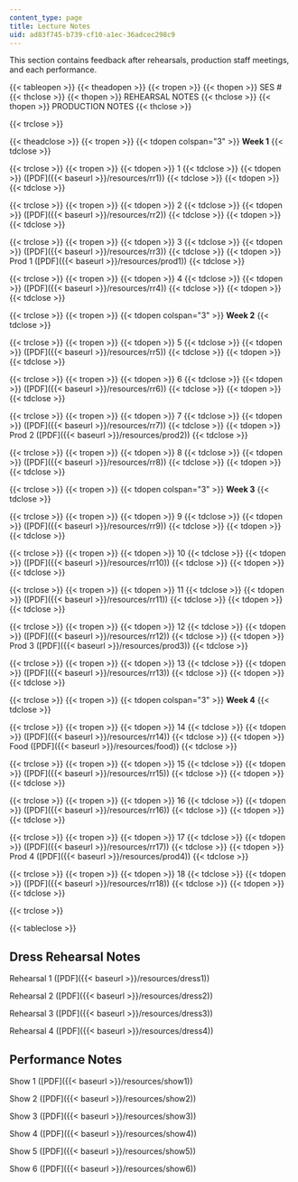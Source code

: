 ```yaml
---
content_type: page
title: Lecture Notes
uid: ad83f745-b739-cf10-a1ec-36adcec298c9
---
```


This section contains feedback after rehearsals, production staff meetings, and each performance.

{{< tableopen >}}
{{< theadopen >}}
{{< tropen >}}
{{< thopen >}}
SES #
{{< thclose >}}
{{< thopen >}}
REHEARSAL NOTES
{{< thclose >}}
{{< thopen >}}
PRODUCTION NOTES
{{< thclose >}}

{{< trclose >}}

{{< theadclose >}}
{{< tropen >}}
{{< tdopen colspan="3" >}}
**Week 1**
{{< tdclose >}}

{{< trclose >}}
{{< tropen >}}
{{< tdopen >}}
1
{{< tdclose >}}
{{< tdopen >}}
([PDF]({{< baseurl >}}/resources/rr1))
{{< tdclose >}}
{{< tdopen >}}
 
{{< tdclose >}}

{{< trclose >}}
{{< tropen >}}
{{< tdopen >}}
2
{{< tdclose >}}
{{< tdopen >}}
([PDF]({{< baseurl >}}/resources/rr2))
{{< tdclose >}}
{{< tdopen >}}
 
{{< tdclose >}}

{{< trclose >}}
{{< tropen >}}
{{< tdopen >}}
3
{{< tdclose >}}
{{< tdopen >}}
([PDF]({{< baseurl >}}/resources/rr3))
{{< tdclose >}}
{{< tdopen >}}
Prod 1 ([PDF]({{< baseurl >}}/resources/prod1))
{{< tdclose >}}

{{< trclose >}}
{{< tropen >}}
{{< tdopen >}}
4
{{< tdclose >}}
{{< tdopen >}}
([PDF]({{< baseurl >}}/resources/rr4))
{{< tdclose >}}
{{< tdopen >}}
 
{{< tdclose >}}

{{< trclose >}}
{{< tropen >}}
{{< tdopen colspan="3" >}}
**Week 2**
{{< tdclose >}}

{{< trclose >}}
{{< tropen >}}
{{< tdopen >}}
5
{{< tdclose >}}
{{< tdopen >}}
([PDF]({{< baseurl >}}/resources/rr5))
{{< tdclose >}}
{{< tdopen >}}
 
{{< tdclose >}}

{{< trclose >}}
{{< tropen >}}
{{< tdopen >}}
6
{{< tdclose >}}
{{< tdopen >}}
([PDF]({{< baseurl >}}/resources/rr6))
{{< tdclose >}}
{{< tdopen >}}
 
{{< tdclose >}}

{{< trclose >}}
{{< tropen >}}
{{< tdopen >}}
7
{{< tdclose >}}
{{< tdopen >}}
([PDF]({{< baseurl >}}/resources/rr7))
{{< tdclose >}}
{{< tdopen >}}
Prod 2 ([PDF]({{< baseurl >}}/resources/prod2))
{{< tdclose >}}

{{< trclose >}}
{{< tropen >}}
{{< tdopen >}}
8
{{< tdclose >}}
{{< tdopen >}}
([PDF]({{< baseurl >}}/resources/rr8))
{{< tdclose >}}
{{< tdopen >}}
 
{{< tdclose >}}

{{< trclose >}}
{{< tropen >}}
{{< tdopen colspan="3" >}}
**Week 3**
{{< tdclose >}}

{{< trclose >}}
{{< tropen >}}
{{< tdopen >}}
9
{{< tdclose >}}
{{< tdopen >}}
([PDF]({{< baseurl >}}/resources/rr9))
{{< tdclose >}}
{{< tdopen >}}
 
{{< tdclose >}}

{{< trclose >}}
{{< tropen >}}
{{< tdopen >}}
10
{{< tdclose >}}
{{< tdopen >}}
([PDF]({{< baseurl >}}/resources/rr10))
{{< tdclose >}}
{{< tdopen >}}
 
{{< tdclose >}}

{{< trclose >}}
{{< tropen >}}
{{< tdopen >}}
11
{{< tdclose >}}
{{< tdopen >}}
([PDF]({{< baseurl >}}/resources/rr11))
{{< tdclose >}}
{{< tdopen >}}
 
{{< tdclose >}}

{{< trclose >}}
{{< tropen >}}
{{< tdopen >}}
12
{{< tdclose >}}
{{< tdopen >}}
([PDF]({{< baseurl >}}/resources/rr12))
{{< tdclose >}}
{{< tdopen >}}
Prod 3 ([PDF]({{< baseurl >}}/resources/prod3))
{{< tdclose >}}

{{< trclose >}}
{{< tropen >}}
{{< tdopen >}}
13
{{< tdclose >}}
{{< tdopen >}}
([PDF]({{< baseurl >}}/resources/rr13))
{{< tdclose >}}
{{< tdopen >}}
 
{{< tdclose >}}

{{< trclose >}}
{{< tropen >}}
{{< tdopen colspan="3" >}}
**Week 4**
{{< tdclose >}}

{{< trclose >}}
{{< tropen >}}
{{< tdopen >}}
14
{{< tdclose >}}
{{< tdopen >}}
([PDF]({{< baseurl >}}/resources/rr14))
{{< tdclose >}}
{{< tdopen >}}
Food ([PDF]({{< baseurl >}}/resources/food))
{{< tdclose >}}

{{< trclose >}}
{{< tropen >}}
{{< tdopen >}}
15
{{< tdclose >}}
{{< tdopen >}}
([PDF]({{< baseurl >}}/resources/rr15))
{{< tdclose >}}
{{< tdopen >}}
 
{{< tdclose >}}

{{< trclose >}}
{{< tropen >}}
{{< tdopen >}}
16
{{< tdclose >}}
{{< tdopen >}}
([PDF]({{< baseurl >}}/resources/rr16))
{{< tdclose >}}
{{< tdopen >}}
 
{{< tdclose >}}

{{< trclose >}}
{{< tropen >}}
{{< tdopen >}}
17
{{< tdclose >}}
{{< tdopen >}}
([PDF]({{< baseurl >}}/resources/rr17))
{{< tdclose >}}
{{< tdopen >}}
Prod 4 ([PDF]({{< baseurl >}}/resources/prod4))
{{< tdclose >}}

{{< trclose >}}
{{< tropen >}}
{{< tdopen >}}
18
{{< tdclose >}}
{{< tdopen >}}
([PDF]({{< baseurl >}}/resources/rr18))
{{< tdclose >}}
{{< tdopen >}}
 
{{< tdclose >}}

{{< trclose >}}

{{< tableclose >}}

Dress Rehearsal Notes
---------------------

Rehearsal 1 ([PDF]({{< baseurl >}}/resources/dress1))

Rehearsal 2 ([PDF]({{< baseurl >}}/resources/dress2))

Rehearsal 3 ([PDF]({{< baseurl >}}/resources/dress3))

Rehearsal 4 ([PDF]({{< baseurl >}}/resources/dress4))

Performance Notes
-----------------

Show 1 ([PDF]({{< baseurl >}}/resources/show1))

Show 2 ([PDF]({{< baseurl >}}/resources/show2))

Show 3 ([PDF]({{< baseurl >}}/resources/show3))

Show 4 ([PDF]({{< baseurl >}}/resources/show4))

Show 5 ([PDF]({{< baseurl >}}/resources/show5))

Show 6 ([PDF]({{< baseurl >}}/resources/show6))
